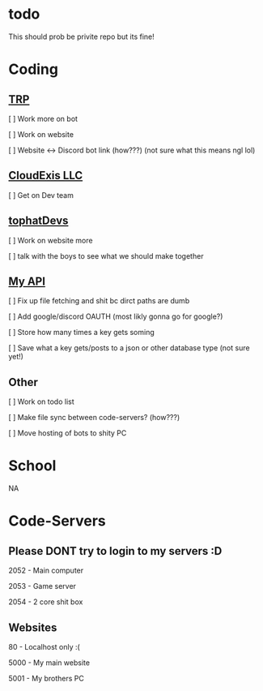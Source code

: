 # todo
This should prob be privite repo but its fine!


# Coding

## [TRP](http://torontroleplay.ga:5000/)
[ ] Work more on bot

[ ] Work on website 

[ ] Website <-> Discord bot link (how???) (not sure what this means ngl lol)

## [CloudExis LLC](https://cloudexis.us/)
[ ] Get on Dev team

## [tophatDevs](https://github.com/TophatDevs)
[ ] Work on website more

[ ] talk with the boys to see what we should make together

## [My API](http://airplanegobrr.us.to:5000)
[ ] Fix up file fetching and shit bc dirct paths are dumb

[ ] Add google/discord OAUTH (most likly gonna go for google?)

[ ] Store how many times a key gets soming

[ ] Save what a key gets/posts to a json or other database type (not sure yet!)


## Other
[ ] Work on todo list

[ ] Make file sync between code-servers? (how???)

[ ] Move hosting of bots to shity PC


# School
NA


# Code-Servers
## Please DONT try to login to my servers :D

2052 - Main computer 

2053 - Game server

2054 - 2 core shit box


## Websites

80 - Localhost only :(

5000 - My main website

5001 - My brothers PC